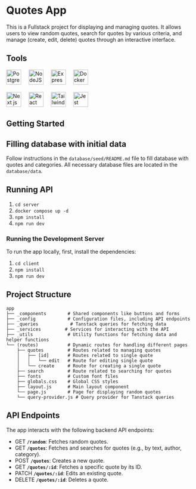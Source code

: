 # Quotes App

This is a Fullstack project for displaying and managing quotes. It allows users to view random quotes, search for quotes by various criteria, and manage (create, edit, delete) quotes through an interactive interface.

## Tools

<p align="left">
  <img src="https://raw.githubusercontent.com/danielcranney/readme-generator/main/public/icons/skills/postgresql-colored.svg" width="40" height="40" alt="Postgresql" />
  
  <img width="12" />

  <img src="https://raw.githubusercontent.com/danielcranney/readme-generator/main/public/icons/skills/nodejs-colored.svg" width="40" height="40" alt="NodeJS" />

  <img width="12" />

  <img src="https://raw.githubusercontent.com/danielcranney/readme-generator/main/public/icons/skills/express-colored.svg" width="40" height="40" alt="Express" />

  <img width="12" />

  <img src="https://raw.githubusercontent.com/danielcranney/readme-generator/main/public/icons/skills/docker-colored.svg" width="40" height="40" alt="Docker" />

  <br>
  <br>
  
  <img src="https://raw.githubusercontent.com/danielcranney/readme-generator/main/public/icons/skills/nextjs-colored.svg" width="40" height="40" alt="Next js" />

  <img width="12" />

  <img src="https://raw.githubusercontent.com/danielcranney/readme-generator/main/public/icons/skills/react-colored.svg" width="40" height="40" alt="React" />

  <img width="12" />

  <img src="https://raw.githubusercontent.com/danielcranney/readme-generator/main/public/icons/skills/tailwindcss-colored.svg" width="40" height="40" alt="Tailwind" />

  <img width="12" />

  <img src="https://www.svgrepo.com/show/353930/jest.svg" width="40" height="40" alt="Jest" />

  <img width="12" />
</p>

## Getting Started

## Filling database with initial data

Follow instructions in the `database/seed/README.md` file to fill database with quotes and categories.
All necessary database files are located in the `database/data`.

## Running API

1. `cd server`
1. `docker compose up -d`
1. `npm install`
1. `npm run dev`

### Running the Development Server

To run the app locally, first, install the dependencies:

1. `cd client`
1. `npm install`
1. `npm run dev`

## Project Structure

```text
app
├── _components        # Shared components like buttons and forms
├── _config            # Configuration files, including API endpoints
├── _queries            # Tanstack queries for fetching data
├── _services         # Services for interacting with the API
├── _utils             # Utility functions for fetching data and helper functions
└── (routes)           # Dynamic routes for handling different pages
    ├── quotes         # Routes related to managing quotes
    │   ├── [id]       # Routes related to single quote
    │   │   └── edit   # Route for editing single quote
    │   └── create     # Route for creating a single quote
    ├── search         # Route related to searching for quotes
    ├── fonts          # Custom font files
    ├── globals.css    # Global CSS styles
    ├── layout.js      # Main layout component
    └── page.js        # Page for displaying random quotes
    └── query-provider.js # Query provider for Tanstack queries
```

## API Endpoints

The app interacts with the following backend API endpoints:

- GET **`/random`**: Fetches random quotes.
- GET **`/quotes`**: Fetches and searches for quotes (e.g., by text, author, category).
- POST **`/quotes`**: Creates a new quote.
- GET **`/quotes/:id`**: Fetches a specific quote by its ID.
- PATCH **`/quotes/:id`**: Edits an existing quote.
- DELETE **`/quotes/:id`**: Deletes a quote.
